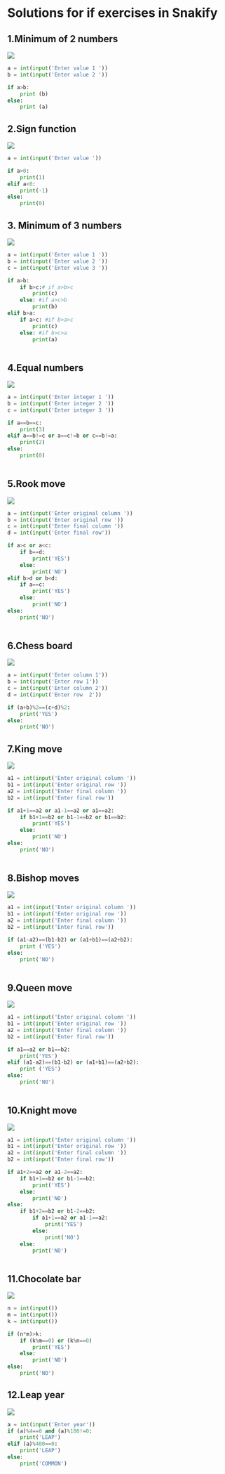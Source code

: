 # Solutions for if exercises in Snakify

## 1.Minimum of 2 numbers
![](minof2numbers.jpg)

```.py
a = int(input('Enter value 1 '))
b = int(input('Enter value 2 '))

if a>b:
    print (b)
else:
    print (a)

```

## 2.Sign function
![](sign.jpg)

```.py
a = int(input('Enter value '))

if a>0:
    print(1)
elif a<0:
    print(-1)
else:
    print(0)

```

## 3. Minimum of 3 numbers
![](minof3numbers.jpg)

```.py
a = int(input('Enter value 1 '))
b = int(input('Enter value 2 '))
c = int(input('Enter value 3 '))

if a>b:
    if b>c:# if a>b>c
        print(c)
    else: #if a>c>b
        print(b)
elif b>a:
    if a>c: #if b>a>c
        print(c)
    else: #if b>c>a
        print(a)
        
```

## 4.Equal numbers
![](equal.jpg)

```.py
a = int(input('Enter integer 1 '))
b = int(input('Enter integer 2 '))
c = int(input('Enter integer 3 '))

if a==b==c:
    print(3)
elif a==b!=c or a==c!=b or c==b!=a:
    print(2)
else:
    print(0)
    
```

## 5.Rook move
![](rook.jpg)

```.py
a = int(input('Enter original column '))
b = int(input('Enter original row '))
c = int(input('Enter final column '))
d = int(input('Enter final row'))

if a>c or a<c:
    if b==d:
        print('YES')
    else:
        print('NO')
elif b>d or b<d:
    if a==c:
        print('YES')
    else:
        print('NO')
else:
    print('NO')
        
```

## 6.Chess board
![](chess.jpg)

```.py
a = int(input('Enter column 1'))
b = int(input('Enter row 1'))
c = int(input('Enter column 2'))
d = int(input('Enter row  2'))

if (a+b)%2==(c+d)%2:
    print('YES')
else:
    print('NO')

```

## 7.King move
![](king.jpg)

```.py
a1 = int(input('Enter original column '))
b1 = int(input('Enter original row '))
a2 = int(input('Enter final column '))
b2 = int(input('Enter final row'))

if a1+1==a2 or a1-1==a2 or a1==a2:
    if b1+1==b2 or b1-1==b2 or b1==b2:
        print('YES')
    else:
        print('NO')
else:
    print('NO')
    
```

## 8.Bishop moves
![](bishop.jpg)

```.py
a1 = int(input('Enter original column '))
b1 = int(input('Enter original row '))
a2 = int(input('Enter final column '))
b2 = int(input('Enter final row'))

if (a1-a2)==(b1-b2) or (a1+b1)==(a2+b2):
    print ('YES')
else:
    print('NO')
    
```

## 9.Queen move
![](queen.jpg)

```.py
a1 = int(input('Enter original column '))
b1 = int(input('Enter original row '))
a2 = int(input('Enter final column '))
b2 = int(input('Enter final row'))

if a1==a2 or b1==b2:
    print('YES')
elif (a1-a2)==(b1-b2) or (a1+b1)==(a2+b2):
    print ('YES')
else:
    print('NO')
    
```

## 10.Knight move
![](knight.jpg)

```.py
a1 = int(input('Enter original column '))
b1 = int(input('Enter original row '))
a2 = int(input('Enter final column '))
b2 = int(input('Enter final row'))

if a1+2==a2 or a1-2==a2:
    if b1+1==b2 or b1-1==b2:
        print('YES')
    else:
        print('NO')
else:
    if b1+2==b2 or b1-2==b2:
        if a1+1==a2 or a1-1==a2:
            print('YES')
        else:
            print('NO')
    else:
        print('NO')
        
```

## 11.Chocolate bar
![](chocolate.jpg)

```.py
n = int(input())
m = int(input())
k = int(input())

if (n*m)>k:
    if (k%m==0) or (k%n==0)
        print('YES')
    else:
        print('NO')
else:
    print('NO')
```

## 12.Leap year
![](leap.jpg)

```.py
a = int(input('Enter year'))
if (a)%4==0 and (a)%100!=0:
    print('LEAP')
elif (a)%400==0:
    print('LEAP')
else:
    print('COMMON')
    
```
